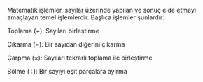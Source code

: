 Matematik işlemler, sayılar üzerinde yapılan ve sonuç elde etmeyi amaçlayan temel işlemlerdir. Başlıca işlemler şunlardır:

Toplama (+): Sayıları birleştirme

Çıkarma (−): Bir sayıdan diğerini çıkarma

Çarpma (×): Sayıları tekrarlı toplama ile birleştirme

Bölme (÷): Bir sayıyı eşit parçalara ayırma
